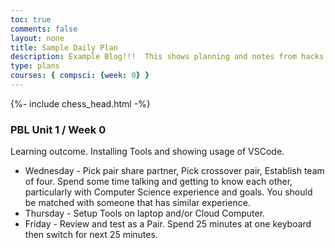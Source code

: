 ```yaml
---
toc: true
comments: false
layout: none
title: Sample Daily Plan 
description: Example Blog!!!  This shows planning and notes from hacks.
type: plans
courses: { compsci: {week: 0} }
---
```

{%- include chess_head.html -%}

### PBL Unit 1 / Week 0
Learning outcome.  Installing Tools and showing usage of VSCode.
- Wednesday - Pick pair share partner, Pick crossover pair, Establish team of four.  Spend some time talking and getting to know each other, particularly with Computer Science experience and goals.  You should be matched with someone that has similar experience.
- Thursday - Setup Tools on laptop and/or Cloud Computer.
- Friday - Review and test as a Pair. Spend 25 minutes at one keyboard then switch for next 25 minutes.

